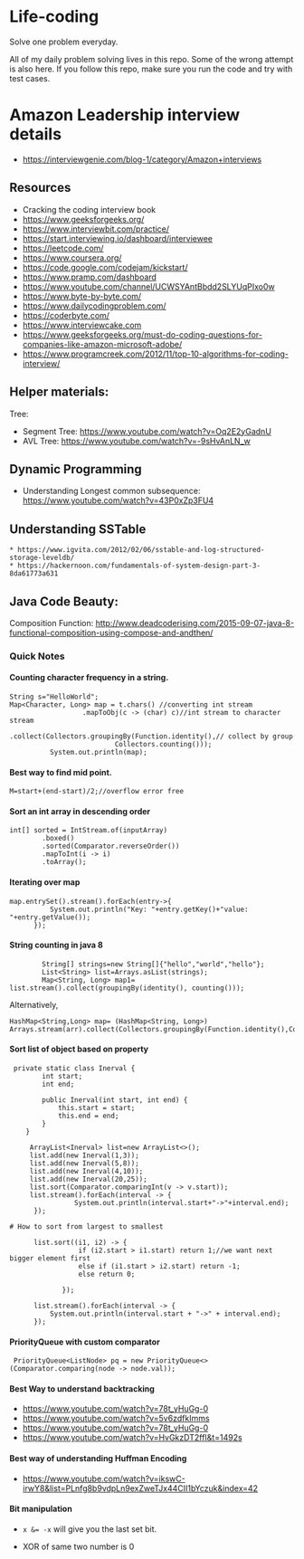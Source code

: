 # Life-coding
Solve one problem everyday. 

All of my daily problem solving lives in this repo. Some of the wrong 
attempt is also here. If you follow this repo, make sure you run the code and try
with test cases. 
# Amazon Leadership interview details
* https://interviewgenie.com/blog-1/category/Amazon+interviews
## Resources
* Cracking the coding interview book
* https://www.geeksforgeeks.org/
* https://www.interviewbit.com/practice/
* https://start.interviewing.io/dashboard/interviewee
* https://leetcode.com/
* https://www.coursera.org/
* https://code.google.com/codejam/kickstart/
* https://www.pramp.com/dashboard
* https://www.youtube.com/channel/UCWSYAntBbdd2SLYUqPIxo0w
* https://www.byte-by-byte.com/
* https://www.dailycodingproblem.com/
* https://coderbyte.com/
* https://www.interviewcake.com
* https://www.geeksforgeeks.org/must-do-coding-questions-for-companies-like-amazon-microsoft-adobe/
* https://www.programcreek.com/2012/11/top-10-algorithms-for-coding-interview/
## Helper materials: 

Tree:
    
   * Segment Tree: https://www.youtube.com/watch?v=Oq2E2yGadnU
   * AVL Tree: https://www.youtube.com/watch?v=-9sHvAnLN_w
   
## Dynamic Programming   
* Understanding Longest common subsequence: https://www.youtube.com/watch?v=43P0xZp3FU4
   
## Understanding SSTable

    * https://www.igvita.com/2012/02/06/sstable-and-log-structured-storage-leveldb/
    * https://hackernoon.com/fundamentals-of-system-design-part-3-8da61773a631
   
## Java Code Beauty: 

Composition Function: http://www.deadcoderising.com/2015-09-07-java-8-functional-composition-using-compose-and-andthen/

### Quick Notes   
#### Counting character frequency in a string. 

 ```
 String s="HelloWorld";
 Map<Character, Long> map = t.chars() //converting int stream
                   .mapToObj(c -> (char) c)//int stream to character stream
                   .collect(Collectors.groupingBy(Function.identity(),// collect by group
                           Collectors.counting()));
           System.out.println(map);
  ```
 
      
#### Best way to find mid point. 
 ``` 
 M=start+(end-start)/2;//overflow error free

```

#### Sort an int array in descending order
```$xslt
int[] sorted = IntStream.of(inputArray)
        .boxed()
        .sorted(Comparator.reverseOrder())
        .mapToInt(i -> i)
        .toArray();
```
  
#### Iterating over map 
  ```
 map.entrySet().stream().forEach(entry->{
            System.out.println("Key: "+entry.getKey()+"value: "+entry.getValue());
        });
```
    
#### String counting in java 8
```$xslt
        String[] strings=new String[]{"hello","world","hello"};
        List<String> list=Arrays.asList(strings);
        Map<String, Long> map1=         list.stream().collect(groupingBy(identity(), counting()));

```        
Alternatively,
```
HashMap<String,Long> map= (HashMap<String, Long>) Arrays.stream(arr).collect(Collectors.groupingBy(Function.identity(),Collectors.counting()));
```


#### Sort list of object based on property
```$xslt
 private static class Inerval {
        int start;
        int end;

        public Inerval(int start, int end) {
            this.start = start;
            this.end = end;
        }
    }
    
     ArrayList<Inerval> list=new ArrayList<>();
     list.add(new Inerval(1,3));
     list.add(new Inerval(5,8));
     list.add(new Inerval(4,10));
     list.add(new Inerval(20,25));
     list.sort(Comparator.comparingInt(v -> v.start));
     list.stream().forEach(interval -> {
                System.out.println(interval.start+"->"+interval.end);
      });

# How to sort from largest to smallest

      list.sort((i1, i2) -> {
                 if (i2.start > i1.start) return 1;//we want next bigger element first
                 else if (i1.start > i2.start) return -1;
                 else return 0;
     
             });
     
      list.stream().forEach(interval -> {
          System.out.println(interval.start + "->" + interval.end);
      });
```
#### PriorityQueue with custom comparator
```$xslt
 PriorityQueue<ListNode> pq = new PriorityQueue<>(Comparator.comparing(node -> node.val));
```           

#### Best Way to understand backtracking
* https://www.youtube.com/watch?v=78t_yHuGg-0
* https://www.youtube.com/watch?v=5v6zdfkImms
* https://www.youtube.com/watch?v=78t_yHuGg-0
* https://www.youtube.com/watch?v=HvGkzDT2ffI&t=1492s

#### Best way of understanding Huffman Encoding
* https://www.youtube.com/watch?v=ikswC-irwY8&list=PLnfg8b9vdpLn9exZweTJx44CII1bYczuk&index=42

#### Bit manipulation 
* ```x &= -x```  will give you the last set bit. 

* XOR of same two number is 0 